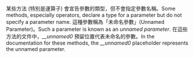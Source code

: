 <span data-ttu-id="17e90-101">某些方法 (特別是運算子) 會宣告參數的類型，但不會指定參數名稱。</span><span class="sxs-lookup"><span data-stu-id="17e90-101">Some methods, especially operators, declare a type for a parameter but do not specify a parameter name.</span></span> <span data-ttu-id="17e90-102">這種參數稱為「未命名參數」(Unnamed Parameter)。</span><span class="sxs-lookup"><span data-stu-id="17e90-102">Such a parameter is known as an *unnamed parameter*.</span></span> <span data-ttu-id="17e90-103">在這些方法的文件中，*__unnamed0* 預留位置代表未命名的參數。</span><span class="sxs-lookup"><span data-stu-id="17e90-103">In the documentation for these methods, the *__unnamed0* placeholder represents the unnamed parameter.</span></span>
